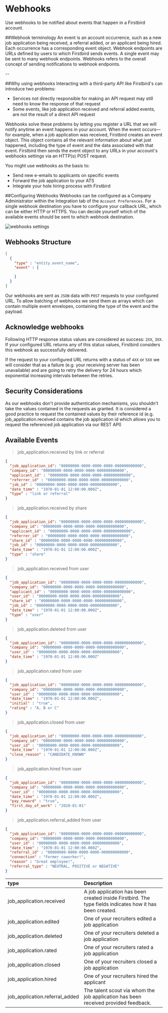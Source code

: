 # Webhooks
Use webhooks to be notified about events that happen in a Firstbird account.


##Webhook terminology
An event is an account occurrence, such as a new job application being received, a referral added, or an applicant being hired. Each occurrence has a corresponding event object.
Webhook endpoints are URLs defined by users to which Firstbird sends events. A single event may be sent to many webhook endpoints.
Webhooks refers to the overall concept of sending notifications to webhook endpoints.

--

##Why using webhooks
Interacting with a third-party API like Firstbird's can introduce two problems:
* Services not directly responsible for making an API request may still need to know the response of that request
* Some events, like job application received and referral added events, are not the result of a direct API request

Webhooks solve these problems by letting you register a URL that we will notify anytime an event happens in your account. 
When the event occurs—for example, when a job application was received, Firstbird creates an event object. This object contains all the relevant information about what just happened, including the type of event and the data associated with that event. Firstbird then sends the event object to any URLs in your account's webhooks settings via an HTTP(s) POST request. 

You might use webhooks as the basis to:
* Send new e-emails to applicants on specific events
* Forward the job application to your ATS
* Integrate your hole hiring process with Firstbird

##Configuring Webhooks
Webhooks can be configured as a Company Administrator within the Integration tab of the `Account Preferences`. For a single webhook destination you have to configure your callback URL, which can be either HTTP or HTTPS.
You can decide yourself which of the available events should be sent to which webhook destination.

![webhooks settings](images/webhooks_screenshot.png)

## Webhooks Structure

```json
[
  {
    "type" : "entity.event_name",
    "event" : {

    }
  }
]
```

Our webhooks are sent as `JSON` data with `POST` requests to your configured URL. To allow batching of webhooks we send them as arrays which can
contain multiple event envelopes, containing the type of the event and the payload.

## Acknowledge webhooks
Following HTTP response status values are considered as success: `2XX`, `3XX`. If your configured URL returns any of this status values, Firstbird considers this
webhook as successfully delivered.

If the request to your configured URL returns with a status of `4XX` or `5XX` we will consider that as a failure (e.g. your receiving server has been unavailable) and
are going to retry the delivery for 24 hours which exponential increasing intervals between the retries.

## Security Considerations
As our webhooks don't provide authentication mechanisms, you shouldn't take the values contained in the requests as granted. It is
considered a good practice to request the contained values by their reference id (e.g. job_application.received contains the job application id
which allows you to request the referenced job application via our REST API)

## Available Events

> job_application.received by link or referral

```json
{
  "job_application_id": "00000000-0000-0000-0000-000000000000",
  "company_id": "00000000-0000-0000-0000-000000000000",
  "applicant_id" : "00000000-0000-0000-0000-000000000000",
  "referrer_id" : "00000000-0000-0000-0000-000000000000",
  "job_id" : "00000000-0000-0000-0000-000000000000",
  "date_time" : "1970-01-01 12:00:00.000Z",
  "type" : "link or referral"
}
```

> job_application.received by share

```json
{
  "job_application_id": "00000000-0000-0000-0000-000000000000",
  "company_id": "00000000-0000-0000-0000-000000000000",
  "applicant_id" : "00000000-0000-0000-0000-000000000000",
  "referrer_id" : "00000000-0000-0000-0000-000000000000",
  "share_id" : "00000000-0000-0000-0000-000000000000",
  "job_id" : "00000000-0000-0000-0000-000000000000",
  "date_time" : "1970-01-01 12:00:00.000Z",
  "type" : "share"
}
```

> job_application.received from user

```json
{
  "job_application_id": "00000000-0000-0000-0000-000000000000",
  "company_id": "00000000-0000-0000-0000-000000000000",
  "applicant_id" : "00000000-0000-0000-0000-000000000000",
  "user_id" : "00000000-0000-0000-0000-000000000000",
  "share_id" : "00000000-0000-0000-0000-000000000000",
  "job_id" : "00000000-0000-0000-0000-000000000000",
  "date_time" : "1970-01-01 12:00:00.000Z",
  "type" : "user"
}
```

> job_application.deleted from user

```json
{
  "job_application_id": "00000000-0000-0000-0000-000000000000",
  "company_id": "00000000-0000-0000-0000-000000000000",
  "user_id" : "00000000-0000-0000-0000-000000000000",
  "date_time" : "1970-01-01 12:00:00.000Z"
}
```

> job_application.rated from user

```json
{
  "job_application_id": "00000000-0000-0000-0000-000000000000",
  "company_id": "00000000-0000-0000-0000-000000000000",
  "user_id" : "00000000-0000-0000-0000-000000000000",
  "date_time" : "1970-01-01 12:00:00.000Z",
  "initial" : "true",
  "rating" : "A, B or C"
}
```

> job_application.closed from user

```json
{
  "job_application_id": "00000000-0000-0000-0000-000000000000",
  "company_id": "00000000-0000-0000-0000-000000000000",
  "user_id" : "00000000-0000-0000-0000-000000000000",
  "date_time" : "1970-01-01 12:00:00.000Z",
  "close_reason" : "CANDIDATE_KNOWN"
}
```

> job_application.hired from user

```json
{
  "job_application_id": "00000000-0000-0000-0000-000000000000",
  "company_id": "00000000-0000-0000-0000-000000000000",
  "user_id" : "00000000-0000-0000-0000-000000000000",
  "date_time" : "1970-01-01 12:00:00.000Z",
  "pay_reward" : "true",
  "first_day_of_work" : "2020-01-01"
}
```

> job_application.referral_added from user

```json
{
  "job_application_id": "00000000-0000-0000-0000-000000000000",
  "company_id": "00000000-0000-0000-0000-000000000000",
  "user_id" : "00000000-0000-0000-0000-000000000000",
  "date_time" : "1970-01-01 12:00:00.000Z",
  "referral_id" : "00000000-0000-0000-0000-000000000000",
  "connection" : "Former coworker!",
  "reason" : "Great employee!",
  "referral_type" : "NEUTRAL, POSITIVE or NEGATIVE"
}
```

| type                           | Description                                                                                             |
|:-------------------------------|:--------------------------------------------------------------------------------------------------------|
| job_application.received       | A job application has been created inside Firstbird. The type fields indicates how it has been created. |
| job_application.edited         | One of your recruiters edited a job application                                                         |
| job_application.deleted        | One of your recruiters deleted a job application                                                        |
| job_application.rated          | One of your recruiters rated a job application                                                          |
| job_application.closed         | One of your recruiters closed a job application                                                         |
| job_application.hired          | One of your recruiters hired the applicant                                                              |
| job_application.referral_added | The talent scout via whom the job application has been received provided feedback.                      |
